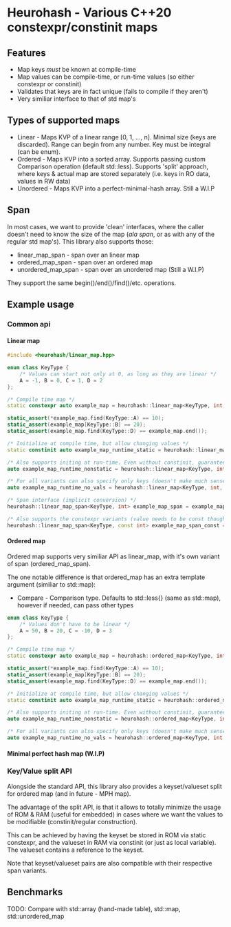 # Heurohash - Various C++20 constexpr/constinit maps

## Features
* Map keys _must_ be known at compile-time
* Map values can be compile-time, or run-time values (so either constexpr or constinit)
* Validates that keys are in fact unique (fails to compile if they aren't)
* Very similiar interface to that of std map's

## Types of supported maps
* Linear - Maps KVP of a linear range [0, 1, ..., n]. Minimal size (keys are discarded). Range can begin from any number. Key must be integral (can be enum).
* Ordered - Maps KVP into a sorted array. Supports passing custom Comparison operation (default std::less). Supports 'split' approach, where keys & actual map are stored separately (i.e. keys in RO data, values in RW data)
* Unordered - Maps KVP into a perfect-minimal-hash array. Still a W.I.P

## Span
In most cases, we want to provide 'clean' interfaces, where the caller doesn't need to know the size of the map (_ala span_, or as with any of the regular std map's). This library also supports those:
* linear_map_span - span over an linear map
* ordered_map_span - span over an ordered map
* unordered_map_span - span over an unordered map (Still a W.I.P)

They support the same begin()/end()/find()/etc. operations.

## Example usage

### Common api
#### Linear map
```cpp
#include <heurohash/linear_map.hpp>

enum class KeyType {
    /* Values can start not only at 0, as long as they are linear */
    A = -1, B = 0, C = 1, D = 2
};

/* Compile time map */
static constexpr auto example_map = heurohash::linear_map<KeyType, int, 3>{{{KeyType::A, 10},{KeyType::B, 20},{KeyType::C, 30}}};

static_assert(*example_map.find(KeyType::A) == 10);
static_assert(example_map[KeyType::B] == 20);
static_assert(example_map.find(KeyType::D) == example_map.end());

/* Initialize at compile time, but allow changing values */
static constinit auto example_map_runtime_static = heurohash::linear_map<KeyType, int, 3>{{<same as before>}};

/* Also supports initing at run-time. Even without constinit, guarantees that expensive constructor checks are not ran (due to constructor being consteval) */
auto example_map_runtime_nonstatic = heurohash::linear_map<KeyType, int, 3>{{<same as before>}};

/* For all variants can also specify only keys (doesn't make much sense as static constexpr though) */
auto example_map_runtime_no_vals = heurohash::linear_map<KeyType, int, 3>{{KeyType::A, KeyType::B, KeyType::C}};

/* Span interface (implicit conversion) */
heurohash::linear_map_span<KeyType, int> example_map_span = example_map_runtime_nonstatic;

/* Also supports the constexpr variants (value needs to be const though) */
heurohash::linear_map_span<KeyType, const int> example_map_span_const = example_map;
```
#### Ordered map
Ordered map supports very similiar API as linear_map, with it's own variant of span (ordered_map_span).

The one notable difference is that ordered_map has an extra template argument (similiar to std::map):
- Compare - Comparison type. Defaults to std::less{} (same as std::map), however if needed, can pass other types
```cpp
enum class KeyType {
    /* Values don't have to be linear */
    A = 50, B = 20, C = -10, D = 3
};

/* Compile time map */
static constexpr auto example_map = heurohash::ordered_map<KeyType, int, 3>{{{KeyType::A, 10},{KeyType::B, 20},{KeyType::C, 30}}};

static_assert(*example_map.find(KeyType::A) == 10);
static_assert(example_map[KeyType::B] == 20);
static_assert(example_map.find(KeyType::D) == example_map.end());

/* Initialize at compile time, but allow changing values */
static constinit auto example_map_runtime_static = heurohash::ordered_map<KeyType, int, 3>{{{KeyType::A, 10},{KeyType::B, 20},{KeyType::C, 30}}};

/* Also supports initing at run-time. Even without constinit, guarantees that expensive constructor checks are not ran (due to constructor being consteval) */
auto example_map_runtime_nonstatic = heurohash::ordered_map<KeyType, int, 3>{{{KeyType::A, 10},{KeyType::B, 20},{KeyType::C, 30}}};

/* For all variants can also specify only keys (doesn't make much sense as static constexpr though) */
auto example_map_runtime_no_vals = heurohash::ordered_map<KeyType, int, 3>{{KeyType::A, KeyType::B, KeyType::C}};
```
#### Minimal perfect hash map (W.I.P)
### Key/Value split API
Alongside the standard API, this library also provides a keyset/valueset split for ordered map (and in future - MPH map).

The advantage of the split API, is that it allows to totally minimize the usage of ROM & RAM (useful for embedded) in cases where we want the values to be modifiable (constinit/regular construction).

This can be achieved by having the keyset be stored in ROM via static constexpr, and the valueset in RAM via constinit (or just as local variable). The valueset contains a reference to the keyset.

Note that keyset/valueset pairs are also compatible with their respective span variants.

## Benchmarks

TODO: Compare with std::array (hand-made table), std::map, std::unordered_map

